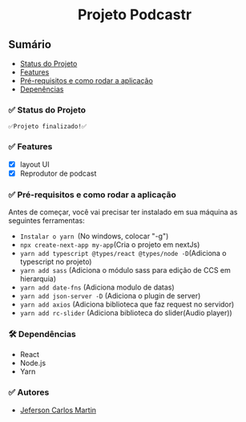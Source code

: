 <h1 align="center">Projeto Podcastr</h1>

## Sumário
<!--ts-->
   * [Status do Projeto](#status)
   * [Features](#Features)
   * [Pré-requisitos e como rodar a aplicação](#prerequisites)
   * [Depenências](#dependency)

<!--te-->


### ✅ Status do Projeto

    ✅Projeto finalizado!✅


### ✅ Features

- [x] layout UI
- [x] Reprodutor de podcast

### ✅ Pré-requisitos e como rodar a aplicação

Antes de começar, você vai precisar ter instalado em sua máquina as seguintes ferramentas:
- ```Instalar o yarn ```(No windows, colocar "-g")
- ```npx create-next-app my-app```(Cria o projeto em nextJs)
- ```yarn add typescript @types/react @types/node -D```(Adiciona o typescript no projeto)
- ```yarn add sass``` (Adiciona o módulo sass para edição de CCS em hierarquia)
- ```yarn add date-fns``` (Adiciona modulo de datas)
- ```yarn add json-server -D``` (Adiciona o plugin de server)
- ```yarn add axios``` (Adiciona biblioteca que faz request no servidor)
- ```yarn add rc-slider``` (Adiciona biblioteca do slider(Audio player))


### 🛠 Dependências
- React
- Node.js
- Yarn

### ✅ Autores
- [Jeferson Carlos Martin](https://github.com/jefersoncmn)
